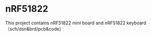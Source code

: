 # nRF51822
This project contains nRF51822 mini board and nRF51822 keyboard（sch/dsn&amp;brd/pcb&amp;code）
